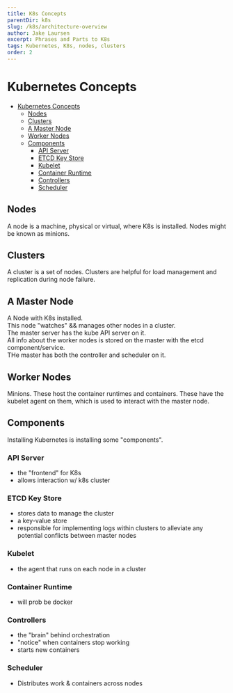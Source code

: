 ```yaml
---
title: K8s Concepts
parentDir: k8s
slug: /k8s/architecture-overview
author: Jake Laursen
excerpt: Phrases and Parts to K8s
tags: Kubernetes, K8s, nodes, clusters
order: 2
---
```

# Kubernetes Concepts
- [Kubernetes Concepts](#kubernetes-concepts)
  - [Nodes](#nodes)
  - [Clusters](#clusters)
  - [A Master Node](#a-master-node)
  - [Worker Nodes](#worker-nodes)
  - [Components](#components)
    - [API Server](#api-server)
    - [ETCD Key Store](#etcd-key-store)
    - [Kubelet](#kubelet)
    - [Container Runtime](#container-runtime)
    - [Controllers](#controllers)
    - [Scheduler](#scheduler)
## Nodes
A node is a machine, physical or virtual, where K8s is installed. Nodes might be known as minions.  

## Clusters
A cluster is a set of nodes. Clusters are helpful for load management and replication during node failure.  

## A Master Node
A Node with K8s installed.  
This node "watches" && manages other nodes in a cluster.  
The master server has the kube API server on it.  
All info about the worker nodes is stored on the master with the etcd component/service.  
THe master has both the controller and scheduler on it.

## Worker Nodes
Minions. These host the container runtimes and containers. 
These have the kubelet agent on them, which is used to interact with the master node.  

## Components
Installing Kubernetes is installing some "components".
### API Server
- the "frontend" for K8s
- allows interaction w/ k8s cluster
### ETCD Key Store
- stores data to manage the cluster
- a key-value store
- responsible for implementing logs within clusters to alleviate any potential conflicts between master nodes

### Kubelet
- the agent that runs on each node in a cluster
### Container Runtime
- will prob be docker
### Controllers
- the "brain" behind orchestration
- "notice" when containers stop working
- starts new containers
### Scheduler
- Distributes work & containers across nodes


